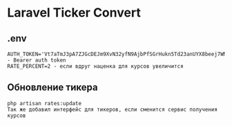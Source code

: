 # Laravel Ticker Convert

## .env
```
AUTH_TOKEN='Vt7aTmJ3pA7ZJGcDEJm9XvN32yfN9AjbPfSGrHukn5Td23anUYX8beej7WNYbb72' - Bearer auth token
RATE_PERCENT=2 - если вдруг наценка для курсов увеличится
```

## Обновление тикера
```
php artisan rates:update 
Так же добавил интерфейс для тикеров, если сменится сервис получения курсов
```
